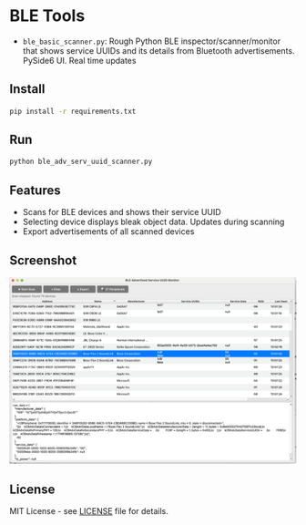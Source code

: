 # BLE Tools

- `ble_basic_scanner.py`: Rough Python BLE inspector/scanner/monitor that shows service UUIDs and its details from Bluetooth advertisements. PySide6 UI. Real time updates

## Install

```bash
pip install -r requirements.txt
```

## Run

```bash
python ble_adv_serv_uuid_scanner.py
```

## Features

- Scans for BLE devices and shows their service UUID
- Selecting device displays bleak object data. Updates during scanning
- Export advertisements of all scanned devices

## Screenshot

![BLE Scanner](screenshot.png)

## License

MIT License - see [LICENSE](LICENSE) file for details.
